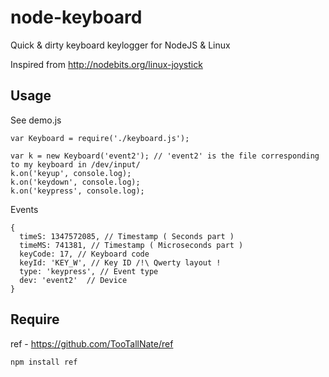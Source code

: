 node-keyboard
=============

Quick & dirty keyboard keylogger for NodeJS & Linux

Inspired from http://nodebits.org/linux-joystick

Usage
-----

See demo.js

	var Keyboard = require('./keyboard.js');

	var k = new Keyboard('event2'); // 'event2' is the file corresponding to my keyboard in /dev/input/
	k.on('keyup', console.log);
	k.on('keydown', console.log);
	k.on('keypress', console.log);

Events

	{ 
	  timeS: 1347572085, // Timestamp ( Seconds part )
	  timeMS: 741381, // Timestamp ( Microseconds part )
	  keyCode: 17, // Keyboard code
	  keyId: 'KEY_W', // Key ID /!\ Qwerty layout !
	  type: 'keypress', // Event type
	  dev: 'event2'  // Device
	}


Require
-------

ref - https://github.com/TooTallNate/ref
	
	npm install ref
